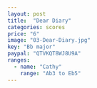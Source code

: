 ```yaml
---
layout: post
title:  "Dear Diary"
categories: scores
price: "6"
image: "03-Dear-Diary.jpg"
key: "Bb major"
paypal: "QTVKQT8WJ8U9A"
ranges:
  - name: "Cathy"
    range: "Ab3 to Eb5"
---
```

